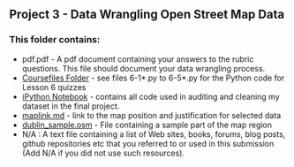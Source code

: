 ## Project 3 - Data Wrangling Open Street Map Data

### This folder contains:
- pdf.pdf - A pdf document containing your answers to the rubric questions. This file should document your data wrangling process.
- [Coursefiles Folder](https://github.com/bethe/da-nano/tree/master/P3-Data%20Wrangling/course_files) - see files 6-1\*.py to 6-5\*.py for the Python code for Lesson 6 quizzes
- [iPython Notebook](https://github.com/bethe/da-nano/blob/master/P3-Data%20Wrangling/P3%20Open%20Street%20Map.ipynb) - contains all code used in auditing and cleaning my dataset in the final project.
- [maplink.md](https://github.com/bethe/da-nano/blob/master/P3-Data%20Wrangling/maplink.md) - link to the map position and justification for selected data
- [dublin_sample.osm](https://github.com/bethe/da-nano/blob/master/P3-Data%20Wrangling/dublin_sample.osm) - File containing a sample part of the map region
- N/A : A text file containing a list of Web sites, books, forums, blog posts, github repositories etc that you referred to or used in this submission (Add N/A if you did not use such resources).
